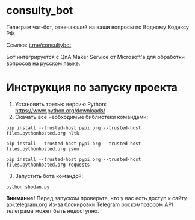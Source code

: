 # consulty_bot
Телеграм чат-бот, отвечающий на ваши вопросы по Водному Кодексу РФ.

Ссылка: [t.me/consultybot](t.me/consultybot)

Бот интегрируется с QnA Maker Service от Microsoft'a для обработки вопросов на русском языке.

# Инструкция по запуску проекта
1. Установить третью версию Python: https://www.python.org/downloads/
2. Скачать все необходимые библиотеки командами:

```pip install --trusted-host pypi.org --trusted-host files.pythonhosted.org nltk```

```pip install --trusted-host pypi.org --trusted-host files.pythonhosted.org json```

```pip install --trusted-host pypi.org --trusted-host files.pythonhosted.org requests```

3. Запустить бота командой:

```python shodan.py```

**Внимание!** Перед запуском проверьте, что у вас есть доступ к сайту api.telegram.org
Из-за блокировки Telegram роскомпозором API телеграма может быть недоступно.
